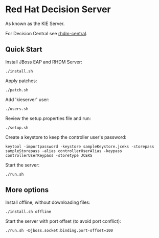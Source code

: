 # Red Hat Decision Server

As known as the KIE Server.

For Decision Central see [rhdm-central](../rhdm-central).

## Quick Start

 Install JBoss EAP and RHDM Server:
 ```
 ./install.sh
 ```

Apply patches:
```
./patch.sh
```

 Add 'kieserver' user:
 ```
 ./users.sh
 ```

Review the setup.properties file and run:
```
./setup.sh
```

Create a keystore to keep the controller user's password:
```
keytool -importpassword -keystore sampleKeystore.jceks -storepass sampleStorepass -alias controllerUserAlias -keypass controllerUserKeypass -storetype JCEKS
```

Start the server:
```
./run.sh
```

## More options

 Install offline, without downloading files:
 ```
 ./install.sh offline
 ```

Start the server with port offset (to avoid port conflict):
```
./run.sh -Djboss.socket.binding.port-offset=100
```
